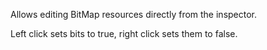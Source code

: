 Allows editing BitMap resources directly from the inspector.

Left click sets bits to true, right click sets them to false.
